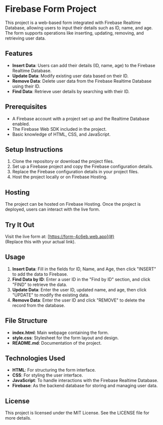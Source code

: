 
# Firebase Form Project

This project is a web-based form integrated with Firebase Realtime Database, allowing users to input their details such as ID, name, and age. The form supports operations like inserting, updating, removing, and retrieving user data.

## Features

- **Insert Data**: Users can add their details (ID, name, age) to the Firebase Realtime Database.
- **Update Data**: Modify existing user data based on their ID.
- **Remove Data**: Delete user data from the Firebase Realtime Database using their ID.
- **Find Data**: Retrieve user details by searching with their ID.

## Prerequisites

- A Firebase account with a project set up and the Realtime Database enabled.
- The Firebase Web SDK included in the project.
- Basic knowledge of HTML, CSS, and JavaScript.

## Setup Instructions

1. Clone the repository or download the project files.
2. Set up a Firebase project and copy the Firebase configuration details.
3. Replace the Firebase configuration details in your project files.
4. Host the project locally or on Firebase Hosting.

## Hosting

The project can be hosted on Firebase Hosting. Once the project is deployed, users can interact with the live form.

## Try It Out

Visit the live form at: [https://form-4c6eb.web.app](#)  
(Replace this with your actual link).

## Usage

1. **Insert Data**: Fill in the fields for ID, Name, and Age, then click "INSERT" to add the data to Firebase.
2. **Find Data by ID**: Enter a user ID in the "Find by ID" section, and click "FIND" to retrieve the data.
3. **Update Data**: Enter the user ID, updated name, and age, then click "UPDATE" to modify the existing data.
4. **Remove Data**: Enter the user ID and click "REMOVE" to delete the record from the database.

## File Structure

- **index.html**: Main webpage containing the form.
- **style.css**: Stylesheet for the form layout and design.
- **README.md**: Documentation of the project.

## Technologies Used

- **HTML**: For structuring the form interface.
- **CSS**: For styling the user interface.
- **JavaScript**: To handle interactions with the Firebase Realtime Database.
- **Firebase**: As the backend database for storing and managing user data.

## License

This project is licensed under the MIT License. See the LICENSE file for more details.

